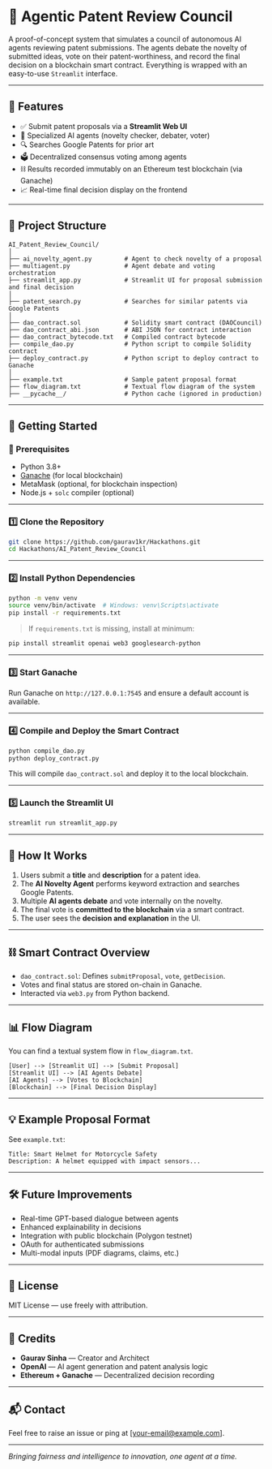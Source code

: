 # 🧠 Agentic Patent Review Council

A proof-of-concept system that simulates a council of autonomous AI agents reviewing patent submissions. The agents debate the novelty of submitted ideas, vote on their patent-worthiness, and record the final decision on a blockchain smart contract. Everything is wrapped with an easy-to-use `Streamlit` interface.

---

## 📌 Features

- ✅ Submit patent proposals via a **Streamlit Web UI**
- 🤖 Specialized AI agents (novelty checker, debater, voter)
- 🔍 Searches Google Patents for prior art
- 🗳️ Decentralized consensus voting among agents
- ⛓️ Results recorded immutably on an Ethereum test blockchain (via Ganache)
- 📈 Real-time final decision display on the frontend

---

## 📁 Project Structure

```
AI_Patent_Review_Council/
│
├── ai_novelty_agent.py         # Agent to check novelty of a proposal
├── multiagent.py               # Agent debate and voting orchestration
├── streamlit_app.py            # Streamlit UI for proposal submission and final decision
│
├── patent_search.py            # Searches for similar patents via Google Patents
│
├── dao_contract.sol            # Solidity smart contract (DAOCouncil)
├── dao_contract_abi.json       # ABI JSON for contract interaction
├── dao_contract_bytecode.txt   # Compiled contract bytecode
├── compile_dao.py              # Python script to compile Solidity contract
├── deploy_contract.py          # Python script to deploy contract to Ganache
│
├── example.txt                 # Sample patent proposal format
├── flow_diagram.txt            # Textual flow diagram of the system
├── __pycache__/                # Python cache (ignored in production)
```

---

## 🚀 Getting Started

### 🔧 Prerequisites

- Python 3.8+
- [Ganache](https://trufflesuite.com/ganache/) (for local blockchain)
- MetaMask (optional, for blockchain inspection)
- Node.js + `solc` compiler (optional)

---

### 1️⃣ Clone the Repository

```bash
git clone https://github.com/gaurav1kr/Hackathons.git
cd Hackathons/AI_Patent_Review_Council
```

---

### 2️⃣ Install Python Dependencies

```bash
python -m venv venv
source venv/bin/activate  # Windows: venv\Scripts\activate
pip install -r requirements.txt
```

> If `requirements.txt` is missing, install at minimum:
```bash
pip install streamlit openai web3 googlesearch-python
```

---

### 3️⃣ Start Ganache

Run Ganache on `http://127.0.0.1:7545` and ensure a default account is available.

---

### 4️⃣ Compile and Deploy the Smart Contract

```bash
python compile_dao.py
python deploy_contract.py
```

This will compile `dao_contract.sol` and deploy it to the local blockchain.

---

### 5️⃣ Launch the Streamlit UI

```bash
streamlit run streamlit_app.py
```

---

## 🧠 How It Works

1. Users submit a **title** and **description** for a patent idea.
2. The **AI Novelty Agent** performs keyword extraction and searches Google Patents.
3. Multiple **AI agents debate** and vote internally on the novelty.
4. The final vote is **committed to the blockchain** via a smart contract.
5. The user sees the **decision and explanation** in the UI.

---

## ⛓️ Smart Contract Overview

- `dao_contract.sol`: Defines `submitProposal`, `vote`, `getDecision`.
- Votes and final status are stored on-chain in Ganache.
- Interacted via `web3.py` from Python backend.

---

## 📊 Flow Diagram

You can find a textual system flow in `flow_diagram.txt`.

```
[User] --> [Streamlit UI] --> [Submit Proposal]
[Streamlit UI] --> [AI Agents Debate]
[AI Agents] --> [Votes to Blockchain]
[Blockchain] --> [Final Decision Display]
```

---

## 💡 Example Proposal Format

See `example.txt`:

```
Title: Smart Helmet for Motorcycle Safety
Description: A helmet equipped with impact sensors...
```

---

## 🛠️ Future Improvements

- Real-time GPT-based dialogue between agents
- Enhanced explainability in decisions
- Integration with public blockchain (Polygon testnet)
- OAuth for authenticated submissions
- Multi-modal inputs (PDF diagrams, claims, etc.)

---

## 📜 License

MIT License — use freely with attribution.

---

## 🙌 Credits

- **Gaurav Sinha** — Creator and Architect
- **OpenAI** — AI agent generation and patent analysis logic
- **Ethereum + Ganache** — Decentralized decision recording

---

## 📬 Contact

Feel free to raise an issue or ping at [your-email@example.com].

---

*Bringing fairness and intelligence to innovation, one agent at a time.*
